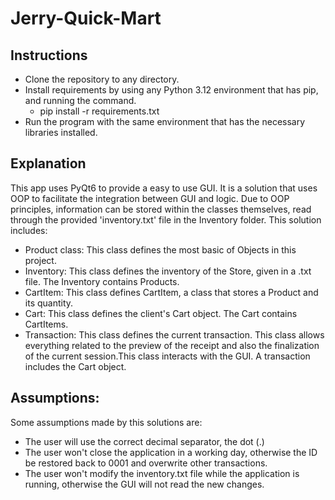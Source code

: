 # Jerry-Quick-Mart

## Instructions
- Clone the repository to any directory.
- Install requirements by using any Python 3.12 environment that has pip, and running the command.
  - pip install -r requirements.txt
- Run the program with the same environment that has the necessary libraries installed.

## Explanation
This app uses PyQt6 to provide a easy to use GUI. It is a solution that uses OOP to facilitate the integration between GUI and logic. Due to OOP principles, information can be stored within the classes themselves, read through the provided 'inventory.txt' file in the Inventory folder.
This solution includes:
- Product class: This class defines the most basic of Objects in this project.
- Inventory: This class defines the inventory of the Store, given in a .txt file. The Inventory contains Products.
- CartItem: This class defines CartItem, a class that stores a Product and its quantity.
- Cart: This class defines the client's Cart object. The Cart contains CartItems.
- Transaction: This class defines the current transaction. This class allows everything related to the preview of the receipt and also the finalization of the current session.This class interacts with the GUI. A transaction includes the Cart object.

## Assumptions:
Some assumptions made by this solutions are:
- The user will use the correct decimal separator, the dot (.)
- The user won't close the application in a working day, otherwise the ID be restored back to 0001 and overwrite other transactions.
- The user won't modify the inventory.txt file while the application is running, otherwise the GUI will not read the new changes.

